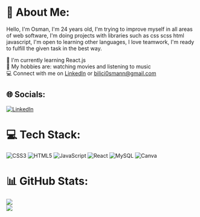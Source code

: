 # 💫 About Me:
Hello, I'm Osman, I'm 24 years old, I'm trying to improve myself in all areas of web software, I'm doing projects with libraries such as css scss html javascript, I'm open to learning other languages, I love teamwork, I'm ready to fulfill the given task in the best way.

🌱 I'm currently learning React.js<br>
🙉 My hobbies are: watching movies and listening to music<br>
💻 Connect with me on <a href="https://linkedin.com/in/osmanbilici)">LinkedIn</a> or bilici0smann@gmail.com<br>

## 🌐 Socials:
[![LinkedIn](https://img.shields.io/badge/LinkedIn-%230077B5.svg?logo=linkedin&logoColor=white)](https://linkedin.com/in/osmanbilici)

# 💻 Tech Stack:
![CSS3](https://img.shields.io/badge/css3-%231572B6.svg?style=for-the-badge&logo=css3&logoColor=white) ![HTML5](https://img.shields.io/badge/html5-%23E34F26.svg?style=for-the-badge&logo=html5&logoColor=white) ![JavaScript](https://img.shields.io/badge/javascript-%23323330.svg?style=for-the-badge&logo=javascript&logoColor=%23F7DF1E) ![React](https://img.shields.io/badge/react-%2320232a.svg?style=for-the-badge&logo=react&logoColor=%2361DAFB) ![MySQL](https://img.shields.io/badge/mysql-%2300f.svg?style=for-the-badge&logo=mysql&logoColor=white) ![Canva](https://img.shields.io/badge/Canva-%2300C4CC.svg?style=for-the-badge&logo=Canva&logoColor=white)

# 📊 GitHub Stats:
![](https://github-readme-stats.vercel.app/api?username=osman&theme=dark&hide_border=false&include_all_commits=false&count_private=false)<br/>
![](https://github-readme-stats.vercel.app/api/top-langs/?username=osman&theme=dark&hide_border=false&include_all_commits=false&count_private=false&layout=compact)
